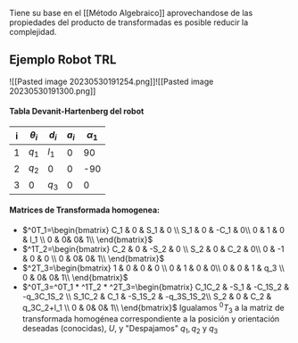 Tiene su base en el [[Método Algebraico]] aprovechandose de las propiedades del producto de transformadas es posible reducir la complejidad.


## Ejemplo Robot TRL
![[Pasted image 20230530191254.png]]![[Pasted image 20230530191300.png]]
#### Tabla Devanit-Hartenberg del robot

| i   | $\theta_i$ | $d_i$ | $a_i$ | $\alpha_1$ |
| --- | ---------- | ----- | ----- | ---------- |
| 1   | $q_1$      | $l_1$ |    0   | 90         |
| 2   | $q_2$      | 0     | 0     | -90        |
| 3   | 0          | $q_3$ | 0     | 0           |

#### Matrices de Transformada homogenea:
- $^0T_1=\begin{bmatrix} C_1 & 0 & S_1 & 0 \\ S_1 & 0 & -C_1 & 0\\ 0 & 1 & 0 & l_1 \\ 0 & 0& 0& 1\\ \end{bmatrix}$ 
- $^1T_2=\begin{bmatrix} C_2 & 0 & -S_2 & 0 \\ S_2 & 0 & C_2 & 0\\ 0 & -1 & 0 & 0 \\ 0 & 0& 0& 1\\ \end{bmatrix}$
- $^2T_3=\begin{bmatrix} 1 & 0 & 0 & 0 \\ 0 & 1 & 0 & 0\\ 0 & 0 & 1 & q_3 \\ 0 & 0& 0& 1\\ \end{bmatrix}$ 
- $^0T_3=^0T_1 * ^1T_2 * ^2T_3=\begin{bmatrix} C_1C_2 & -S_1 & -C_1S_2 & -q_3C_1S_2 \\ S_1C_2 & C_1 & -S_1S_2 & -q_3S_1S_2\\ S_2 & 0 & C_2 & q_3C_2+l_1 \\ 0 & 0& 0& 1\\ \end{bmatrix}$ 
Igualamos $^0T_3$ a la matriz de transformada homogénea correspondiente a la posición y orientación deseadas (conocidas), $U$, y "Despajamos" $q_1,q_2$ y $q_3$ 